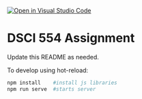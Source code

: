 [![Open in Visual Studio Code](https://classroom.github.com/assets/open-in-vscode-c66648af7eb3fe8bc4f294546bfd86ef473780cde1dea487d3c4ff354943c9ae.svg)](https://classroom.github.com/online_ide?assignment_repo_id=9089595&assignment_repo_type=AssignmentRepo)
# DSCI 554 Assignment

Update this README as needed.

To develop using hot-reload:

```bash
npm install    #install js libraries
npm run serve  #starts server
```
